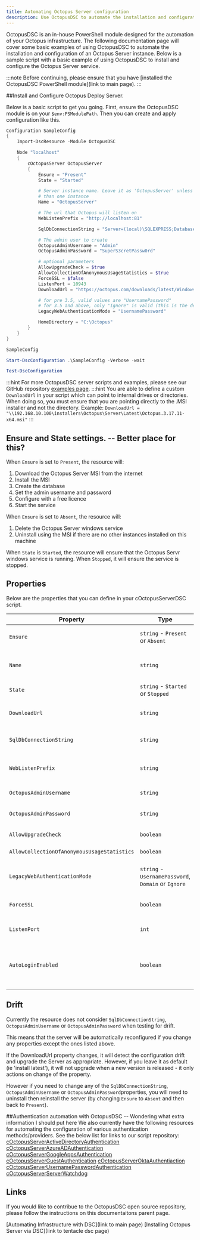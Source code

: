 ```yaml
---
title: Automating Octopus Server configuration
description: Use OctopusDSC to automate the installation and configuration of Octopus Server.
---
```



OctopusDSC is an in-house PowerShell module designed for the automation of your Octopus infrastructure. The following documentation page will cover some basic examples of using OctopusDSC to automate the installation and configuration of an Octopus Server instance. Below is a sample script with a basic example of using OctopusDSC to install and configure the Octopus Server service.

:::note
Before continuing, please ensure that you have [installed the OctopusDSC PowerShell module](link to main page).
:::

##Install and Configure Octopus Deploy Server.

Below is a basic script to get you going. First, ensure the OctopusDSC module is on your `$env:PSModulePath`. Then you can create and apply configuration like this.

```PowerShell
Configuration SampleConfig
{
    Import-DscResource -Module OctopusDSC

    Node "localhost"
    {
        cOctopusServer OctopusServer
        {
            Ensure = "Present"
            State = "Started"

            # Server instance name. Leave it as 'OctopusServer' unless you have more
            # than one instance
            Name = "OctopusServer"

            # The url that Octopus will listen on
            WebListenPrefix = "http://localhost:81"

            SqlDbConnectionString = "Server=(local)\SQLEXPRESS;Database=Octopus;Trusted_Connection=True;"

            # The admin user to create
            OctopusAdminUsername = "Admin"
            OctopusAdminPassword = "SuperS3cretPassw0rd"

            # optional parameters
            AllowUpgradeCheck = $true
            AllowCollectionOfAnonymousUsageStatistics = $true
            ForceSSL = $false
            ListenPort = 10943
            DownloadUrl = "https://octopus.com/downloads/latest/WindowsX64/OctopusServer"

            # for pre 3.5, valid values are "UsernamePassword"
            # for 3.5 and above, only "Ignore" is valid (this is the default value)
            LegacyWebAuthenticationMode = "UsernamePassword"

            HomeDirectory = "C:\Octopus"
        }
    }
}

SampleConfig

Start-DscConfiguration .\SampleConfig -Verbose -wait

Test-DscConfiguration
```
:::hint
For more OctopusDSC server scripts and examples, please see our GitHub repository [examples page](https://github.com/OctopusDeploy/OctopusDSC/tree/master/OctopusDSC/Examples).
:::hint
You are able to define a custom `DownloadUrl` in your script which can point to internal drives or directories. When doing so, you must ensure that you are pointing directly to the .MSI installer and not the directory.
Example: `DownloadUrl = "\\192.168.10.100\installers\Octopus\Server\Latest\Octopus.3.17.11-x64.msi"`
:::

## Ensure and State settings. -- Better place for this?

When `Ensure` is set to `Present`, the resource will:

1. Download the Octopus Server MSI from the internet
2. Install the MSI
3. Create the database
4. Set the admin username and password
5. Configure with a free licence
6. Start the service

When `Ensure` is set to `Absent`, the resource will:

1. Delete the Octopus Server windows service
2. Uninstall using the MSI if there are no other instances installed on this machine

When `State` is `Started`, the resource will ensure that the Octopus Servr windows service is running. When `Stopped`, it will ensure the service is stopped.

## Properties
Below are the properties that you can define in your cOctopusServerDSC script.

| Property                                 | Type                                     | Default Value                            | Description                              |
| ---------------------------------------- | ---------------------------------------- | ---------------------------------------- | ---------------------------------------- |
| `Ensure`                                 | `string` - `Present` or `Absent`         | `Present`                                | The desired state of the Octopus Server - effectively whether to install or uninstall. |
| `Name`                                   | `string`                                 |                                          | The name of the Octopus Server instance. Use `OctopusServer` by convention unless you have more than one instance. |
| `State`                                  | `string` - `Started` or `Stopped`        | `Started`                                | The desired state of the Octopus Server service. |
| `DownloadUrl`                            | `string`                                 | `https://octopus.com/downloads/latest/WindowsX64/OctopusServer`, `C:\installers\OctopusServer\Latest\Octopus.3.17.11-x64.msi`, `\\192.168.10.100\installers\Octopus\Server\Latest\Octopus.3.17.11-x64.msi` | The url to use to download the msi.      |
| `SqlDbConnectionString`                  | `string`                                 |                                          | The connection string to use to connect to the SQL Server database. |
| `WebListenPrefix`                        | `string`                                 |                                          | A semi-colon (`;`) delimited list of urls on which the server should listen. eg `https://octopus.example.com:81`. |
| `OctopusAdminUsername`                   | `string`                                 |                                          | The name of the administrative user to create on first install. |
| `OctopusAdminPassword`                   | `string`                                 |                                          | The password of the administrative user to create on first install. |
| `AllowUpgradeCheck`                      | `boolean`                                | `$true`                                  | Whether the server should check for updates periodically. |
| `AllowCollectionOfAnonymousUsageStatistics` | `boolean`                                | `$true`                                  | Allow anonymous reporting of usage statistics. |
| `LegacyWebAuthenticationMode`            | `string` - `UsernamePassword`, `Domain` or `Ignore` | `Ignore`                                 | For Octopus version older than 3.5, allows you to configure how users login. For 3.5 and above, this must be set to `ignore`. |
| `ForceSSL`                               | `boolean`                                | `$false`                                 | Whether SSL should be required (HTTP requests get redirected to HTTPS) |
| `ListenPort`                             | `int`                                    | `10943`                                  | The port on which the Server should listen for communication from `Polling` Tentacles. |
| `AutoLoginEnabled`                       | `boolean`                                | `$false`                                 | If an authentication provider is enabled that supports pass through authentcation (eg Active Directory), allow the user to automatically sign in. Only supported from Octopus 3.5. |

## Drift

Currently the resource does not consider `SqlDbConnectionString`, `OctopusAdminUsername` or `OctopusAdminPassword` when testing for drift.

This means that the server will be automatically reconfigured if you change any properties except the ones listed above.

If the DownloadUrl property changes, it will detect the configuration drift and upgrade the Server as appropriate. However, if you leave it as default (ie 'install latest'), it will not upgrade when a new version is released - it only actions on change of the property.

However if you need to change any of the `SqlDbConnectionString`, `OctopusAdminUsername` or `OctopusAdminPassword`properties, you will need to uninstall then reinstall the server (by changing `Ensure` to `Absent` and then back to `Present`).

##Authentication automation with OctopusDSC -- Wondering what extra information I should put here
We also currently have the following resources for automating the configuration of various authentication methods/providers. See the below list for links to our script repository:
[cOctopusServerActiveDirectoryAuthentication](https://github.com/OctopusDeploy/OctopusDSC/tree/master/OctopusDSC/DSCResources/cOctopusServerActiveDirectoryAuthentication)
[cOctopusServerAzureADAuthentication](https://github.com/OctopusDeploy/OctopusDSC/tree/master/OctopusDSC/DSCResources/cOctopusServerAzureADAuthentication)
[cOctopusServerGoogleAppsAuthentication](https://github.com/OctopusDeploy/OctopusDSC/tree/master/OctopusDSC/DSCResources/cOctopusServerGoogleAppsAuthentication)
[cOctopusServerGuestAuthentication](https://github.com/OctopusDeploy/OctopusDSC/tree/master/OctopusDSC/DSCResources/cOctopusServerGuestAuthentication)
[cOctopusServerOktaAuthentiaction](https://github.com/OctopusDeploy/OctopusDSC/tree/master/OctopusDSC/DSCResources/cOctopusServerOktaAuthentication)
[cOctopusServerUsernamePasswordAuthentication](https://github.com/OctopusDeploy/OctopusDSC/tree/master/OctopusDSC/DSCResources/cOctopusServerUsernamePasswordAuthentication)
[cOctopusServerServerWatchdog](https://github.com/OctopusDeploy/OctopusDSC/tree/master/OctopusDSC/DSCResources/cOctopusServerWatchdog)

## Links
If you would like to contribue to the OctopusDSC open source repository, please follow the instructions on this documentaitons parent page.

[Automating Infrastructure with DSC](link to main page)
[Installing Octopus Server via DSC](link to tentacle dsc page)
